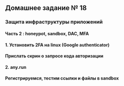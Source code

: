 ## Домашнее задание № 18   
### Защита инфраструктуры приложений  
#### Часть 2 : honeypot, sandbox, DAC, MFA  

#### 1. Установить 2FA на linux (Google authenticator)  
#### Прислать скрин о запросе кода авторизации  

#### 2. any.run  
#### Регистрируемся, тестим ссылки и файлы в sandbox  

